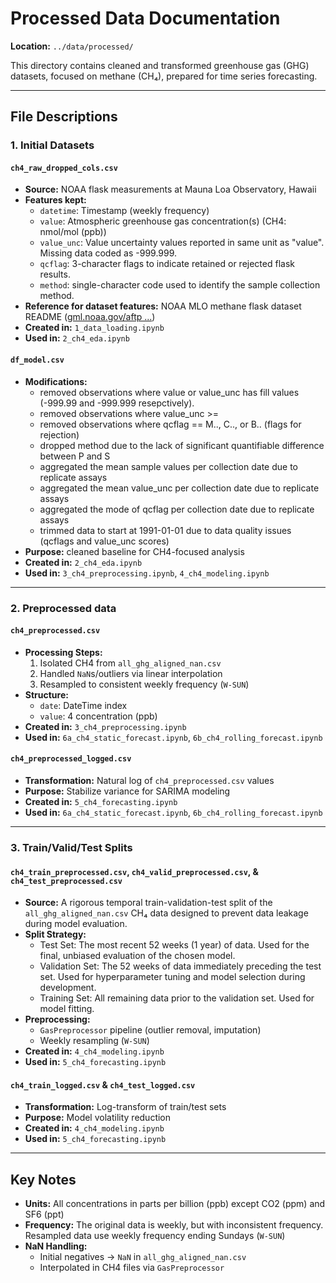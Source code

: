 # Processed Data Documentation  
**Location:** `../data/processed/`  

This directory contains cleaned and transformed greenhouse gas (GHG) datasets, focused on methane (CH₄), prepared for time series forecasting.  

---

## File Descriptions  

### 1. **Initial Datasets**  
#### `ch4_raw_dropped_cols.csv`  
- **Source:** NOAA flask measurements at Mauna Loa Observatory, Hawaii  
- **Features kept:**  
  - `datetime`: Timestamp (weekly frequency)  
  - `value`: Atmospheric greenhouse gas concentration(s) (CH4: nmol/mol (ppb))
  - `value_unc`: Value uncertainty values reported in same unit as "value". Missing data coded as -999.999.
  - `qcflag`: 3-character flags to indicate retained or rejected flask results.
  - `method`: single-character code used to identify the sample collection method.
- **Reference for dataset features:** NOAA MLO methane flask dataset README ([gml.noaa.gov/aftp ...](https://gml.noaa.gov/aftp/data/trace_gases/ch4/flask/surface/README_ch4_surface-flask_ccgg.html))
- **Created in:** `1_data_loading.ipynb`  
- **Used in:** `2_ch4_eda.ipynb`  

#### `df_model.csv`  
- **Modifications:**  
  - removed observations where value or value_unc has fill values (-999.99 and -999.999 resepctively).  
  - removed observations where value_unc >= 
  - removed observations where qcflag == M.., C.., or B.. (flags for rejection)
  - dropped method due to the lack of significant quantifiable difference between P and S
  - aggregated the mean sample values per collection date due to replicate assays
  - aggregated the mean value_unc per collection date due to replicate assays
  - aggregated the mode of qcflag per collection date due to replicate assays
  - trimmed data to start at 1991-01-01 due to data quality issues (qcflags and value_unc scores)
- **Purpose:** cleaned baseline for CH4-focused analysis  
- **Created in:** `2_ch4_eda.ipynb`  
- **Used in:** `3_ch4_preprocessing.ipynb`, `4_ch4_modeling.ipynb`  

---

### 2. **Preprocessed data**  
#### `ch4_preprocessed.csv`  
- **Processing Steps:**  
  1. Isolated CH4 from `all_ghg_aligned_nan.csv`  
  2. Handled `NaN`s/outliers via linear interpolation  
  3. Resampled to consistent weekly frequency (`W-SUN`)  
- **Structure:**  
  - `date`: DateTime index  
  - `value`: 4 concentration (ppb)  
- **Created in:** `3_ch4_preprocessing.ipynb`  
- **Used in:** `6a_ch4_static_forecast.ipynb`, `6b_ch4_rolling_forecast.ipynb`  

#### `ch4_preprocessed_logged.csv`  
- **Transformation:** Natural log of `ch4_preprocessed.csv` values  
- **Purpose:** Stabilize variance for SARIMA modeling  
- **Created in:** `5_ch4_forecasting.ipynb`  
- **Used in:** `6a_ch4_static_forecast.ipynb`, `6b_ch4_rolling_forecast.ipynb`  

---

### 3. **Train/Valid/Test Splits**  
#### `ch4_train_preprocessed.csv`, `ch4_valid_preprocessed.csv`, & `ch4_test_preprocessed.csv`  
- **Source:** A rigorous temporal train-validation-test split of the `all_ghg_aligned_nan.csv` CH₄ data designed to prevent data leakage during model evaluation.
- **Split Strategy:**
  - Test Set: The most recent 52 weeks (1 year) of data. Used for the final, unbiased evaluation of the chosen model.
  - Validation Set: The 52 weeks of data immediately preceding the test set. Used for hyperparameter tuning and model selection during development.
  - Training Set: All remaining data prior to the validation set. Used for model fitting.
- **Preprocessing:**  
  - `GasPreprocessor` pipeline (outlier removal, imputation)  
  - Weekly resampling (`W-SUN`)  
- **Created in:** `4_ch4_modeling.ipynb`  
- **Used in:** `5_ch4_forecasting.ipynb`  

#### `ch4_train_logged.csv` & `ch4_test_logged.csv`  
- **Transformation:** Log-transform of train/test sets  
- **Purpose:** Model volatility reduction  
- **Created in:** `4_ch4_modeling.ipynb`  
- **Used in:** `5_ch4_forecasting.ipynb`  

---

## Key Notes  
- **Units:** All concentrations in parts per billion (ppb) except CO2 (ppm) and SF6 (ppt) 
- **Frequency:** The original data is weekly, but with inconsistent frequency.  Resampled data use weekly frequency ending Sundays (`W-SUN`)  
- **NaN Handling:**  
  - Initial negatives → `NaN` in `all_ghg_aligned_nan.csv`  
  - Interpolated in CH4 files via `GasPreprocessor` 